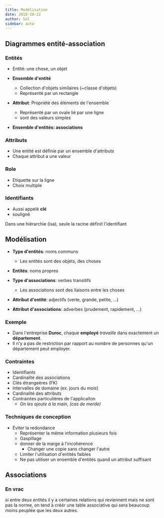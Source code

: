 ```yaml
---
title: Modélisation
date: 2018-10-22
author: Sol
sidebar: auto
---
```


## Diagrammes entité-association

### Entités
* Entité: une chose, un objet
* **Ensemble d'entité**
    * Collection d'objets similaires (~classe d'objets)
    * Représenté par un rectangle
* **Attribut**: Propriété des éléments de l'ensemble
    * Représenté par un ovale lié par une ligne
    * sont des valeurs simples 

* **Ensemble d'entités: associations**

### Attributs
* Une entité est définie par un ensemble d'attributs
* Chaque attribut a une valeur
  

### Role
* Etiquette sur la ligne 
* Choix multiple

### Identifiants
* Aussi appelé **clé**
* souligné

<Container type="warning">

Dans une hiérarchie (isa), seule la racine définit l'identifiant

</Container>


## Modélisation

* **Type d'entités**: noms communs
    * Les entités sont des objets, des choses

* **Entités**: noms propres
* **Type d'associations**: verbes transitifs
    * Les associations sont des liaisons entre les choses
* **Attribut d'entité**: adjectifs (verte, grande, petite, ...)
* **Attribut d'associations**: adverbes (prudement, rapidement, ...)


### Exemple
* Dans l'entreprise **Duroc**, chaque **employé** _travaille_ dans exactement un **département**.
* Il n'y a pas de restriction par rapport au nombre de personnes qu'un département peut employer.


### Contraintes
* Identifiants
* Cardinalité des associations
* Clés étrangeères (FK)
* Intervalles de domaine (ex. jours du mois)
* Cardinalité des attributs
* Contraintes particulières de l'applicaiton
    * _On les ajoute à la main, (cas de merde)_

### Techniques de conception
* Éviter la redondance
    * Représenter la même information plusieurs fois
    * Gaspillage
    * donner de la marge à l'incohérence
        * Changer une copie sans changer l'autre
    * Limiter l'utilisation d'entités faibles
    * Ne pas utiliser un ensemble d'entités quand un attribut suffisant


## Associations

### En vrac

si entre deux entités il y a certaines relations qui reviennent mais ne sont pas la norme, on tend à créér une table associative qui sera beaucoup moins peuplée que les deux autres.